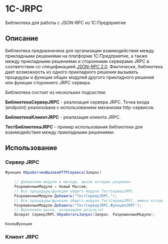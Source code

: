 # 1С-JRPC
Библиотека для работы с JSON-RPC из 1С:Предприятие
## Описание
Библиотека предназначена для организации взаимодействия между прикладными решениями на платформе 1С:Предприятие, а также между прикладными решениями и сторонними серверами JRPC в соответствии со 
спецификацией [JSON-RPC 2.0](https://www.jsonrpc.org/specification).
Фактически, библиотека дает возможность из одного прикладного решения вызывать процедуры и функции общих модулей другого прикладного решения или функции стороннего JRPC сервера.

Библиотека состоит из нескольких подсистем:

**БиблиотекаСерверJRPC** - реализация сервера JRPC. Точка входа (endpoint) реализована с использованием механизма http-сервисов.

**БиблиотекаКлиентJRPC** - реализация клиента JRPC.

**ТестБиблиотекаJRPC** - пример использования библиотеки для взаимодействия между прикладными решениями.

## Использование
### Сервер JRPC

```csharp
Функция ОбработчикВызоваHTTPСервиса(Запрос)
	
    // Добавляем модули и методы, вызов которых разрешен
    РазрешенныеМодули = Новый Массив;
    // Все процедуры/функции общего модуля ТестСерверJRPC
    РазрешенныеМодули.Добавить("ТестСерверJRPC.");
    // Все процедуры/функции общего модуля ТестСерверJRPC, имена которых начинаются на ФункцияJRPC 
    РазрешенныеМодули.Добавить("ТестСерверJRPC.ФункцияJRPC");
    // Выполняем вызов, возвращаем результат
    Возврат СерверJRPC.ОбработатьЗапрос(Запрос, РазрешенныеМодули);
	
КонецФункции
```

### Клиент JRPC

